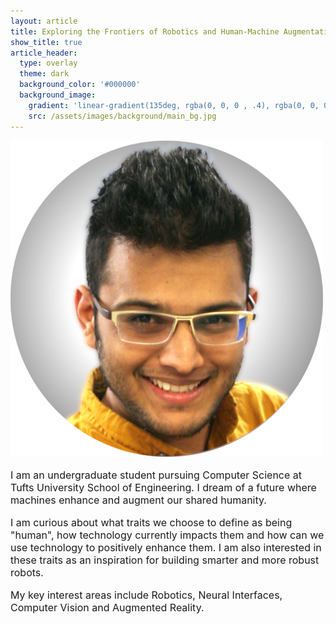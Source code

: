 ```yaml
---
layout: article
title: Exploring the Frontiers of Robotics and Human-Machine Augmentation
show_title: true
article_header:
  type: overlay
  theme: dark
  background_color: '#000000'
  background_image:
    gradient: 'linear-gradient(135deg, rgba(0, 0, 0 , .4), rgba(0, 0, 0, .4))'
    src: /assets/images/background/main_bg.jpg
---
```


<p></p>

<div class="item">
	<div class="item__image">
		<img class="image image--l" src="/assets/images/faizan_small.PNG"/>
	</div>
	<div class="item__content">
		<div class="item__description">
			<font size = "3">
				<p>I am an undergraduate student pursuing Computer Science at Tufts University School of Engineering. I dream of a future where machines enhance and augment our shared humanity.</p>
				<p>I am curious about what traits we choose to define as being "human", how technology currently impacts them and how can we use technology to positively enhance them. I am also interested in these traits as an inspiration for building smarter and more robust robots.</p>
				<p>My key interest areas include Robotics, Neural Interfaces, Computer Vision and Augmented Reality.</p>
			</font>
		</div>
	</div>
</div>